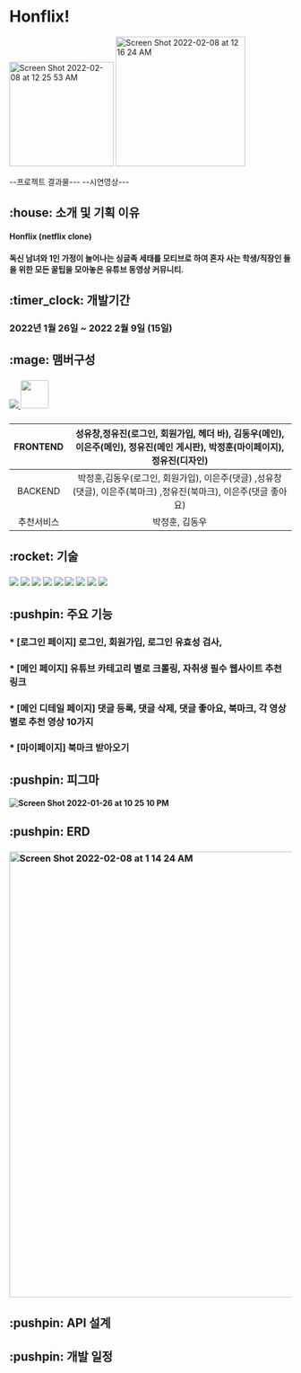 # Honflix!
<img width="186" alt="Screen Shot 2022-02-08 at 12 25 53 AM" src="https://user-images.githubusercontent.com/75291546/152817874-89344fcf-0001-42b4-98af-e91a88760a47.png">
<img width="231" alt="Screen Shot 2022-02-08 at 12 16 24 AM" src="https://user-images.githubusercontent.com/75291546/152816075-31c0f651-eca1-473e-b222-69cd95f98d58.png">


--프로젝트 결과물---
--시연영상---

<h2> :house: 소개 및 기획 이유
 
<h4>Honflix (netflix clone)
<h4>독신 남녀와 1인 가정이 늘어나는 싱글족 세태를 모티브로 하여 혼자 사는 학생/직장인 들을 위한 모든 꿀팁을 모아놓은 유튜브 동영상 커뮤니티.
 
<h2> :timer_clock: 개발기간

<h3>2022년 1월 26일 ~ 2022 2월 9일 (15일)


<h2>:mage: 맴버구성

<h3> 
 <a href="https://github.com/Paige1996/Honflix/graphs/contributors">
  <img src="https://contrib.rocks/image?repo=Paige1996/Honflix" />
  <img style="border-radius:3px;" width="50px" src="https://avatars.githubusercontent.com/u/96567093?s=64&amp;v=4" />
</a>
<h3>
 
 |FRONTEND|성유창,정유진(로그인, 회원가입, 헤더 바), 김동우(메인), 이은주(메인), 정유진(메인 게시판), 박정훈(마이페이지), 정유진(디자인)| 
|:---:|:---:| 
 |BACKEND|박정훈,김동우(로그인, 회원가입), 이은주(댓글) ,성유창(댓글), 이은주(북마크) ,정유진(북마크), 이은주(댓글 좋아요)|
 |추천서비스| 박정훈, 김동우|
 
 <h2> :rocket: 기술
 
 <h3> 
    <img src="https://img.shields.io/badge/html5-E34F26?style=for-the-badge&logo=html5&logoColor=white"> 
  <img src="https://img.shields.io/badge/css-1572B6?style=for-the-badge&logo=css3&logoColor=white"> 
  <img src="https://img.shields.io/badge/python-3776AB?style=for-the-badge&logo=python&logoColor=white"> 
    <img src="https://img.shields.io/badge/django-092E20?style=for-the-badge&logo=django&logoColor=white">
   <img src="https://img.shields.io/badge/mysql-4479A1?style=for-the-badge&logo=mysql&logoColor=white"> 
    <img src="https://img.shields.io/badge/linux-FCC624?style=for-the-badge&logo=linux&logoColor=black"> 
    <img src="https://img.shields.io/badge/github-181717?style=for-the-badge&logo=github&logoColor=white">
  <img src="https://img.shields.io/badge/git-F05032?style=for-the-badge&logo=git&logoColor=white">
  <img src="https://img.shields.io/badge/fontawesome-339AF0?style=for-the-badge&logo=fontawesome&logoColor=white">

<h2> :pushpin: 주요 기능

<h3>* [로그인 페이지] 로그인, 회원가입, 로그인 유효성 검사,

<h3>* [메인 페이지] 유튜브 카테고리 별로 크롤링, 자취생 필수 웹사이트 추천 링크

<h3>* [메인 디테일 페이지] 댓글 등록, 댓글 삭제, 댓글 좋아요, 북마크, 각 영상별로 추천 영상 10가지

<h3>* [마이페이지] 북마크 받아오기
  
<h2> :pushpin: 피그마
 
<h4> 

![Screen Shot 2022-01-26 at 10 25 10 PM](https://user-images.githubusercontent.com/75291546/151170956-acdaf144-20a7-4338-885a-442fed4f1724.png)

<h2> :pushpin: ERD
 
<h3> <img width="794" alt="Screen Shot 2022-02-08 at 1 14 24 AM" src="https://user-images.githubusercontent.com/75291546/152827213-dbd64592-d1b7-467f-8474-8fbb42e448f2.png">



<h2> :pushpin: API 설계
  
 

<h2> :pushpin: 개발 일정
  
